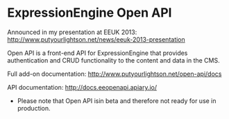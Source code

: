 ExpressionEngine Open API
========
Announced in my presentation at EEUK 2013: http://www.putyourlightson.net/news/eeuk-2013-presentation

Open API is a front-end API for ExpressionEngine that provides authentication and CRUD functionality to the content and data in the CMS.

Full add-on documentation: http://www.putyourlightson.net/open-api/docs

API documentation: http://docs.eeopenapi.apiary.io/

* Please note that Open API isin beta and therefore not ready for use in production.

